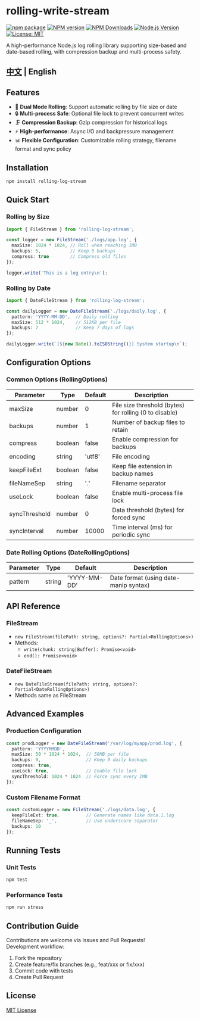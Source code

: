 # rolling-write-stream

[![npm package](https://nodei.co/npm/rolling-write-stream.png?downloads=true&downloadRank=true&stars=true)](https://www.npmjs.com/package/rolling-write-stream)
[![NPM version](https://img.shields.io/npm/v/rolling-write-stream.svg?style=flat)](https://npmjs.org/package/rolling-write-stream)
[![NPM Downloads](https://img.shields.io/npm/dm/rolling-write-stream.svg?style=flat)](https://npmjs.org/package/rolling-write-stream)
[![Node.js Version](https://img.shields.io/badge/node-%3E%3D14.0.0-brightgreen)](https://nodejs.org/)
[![License: MIT](https://img.shields.io/badge/License-MIT-yellow.svg)](LICENSE)

A high-performance Node.js log rolling library supporting size-based and date-based rolling, with compression backup and multi-process safety.

## [中文](README_zh-CN) | English

## Features

- 📁 **Dual Mode Rolling**: Support automatic rolling by file size or date
- 🔒 **Multi-process Safe**: Optional file lock to prevent concurrent writes
- 🗜️ **Compression Backup**: Gzip compression for historical logs
- ⚡ **High-performance**: Async I/O and backpressure management
- 📊 **Flexible Configuration**: Customizable rolling strategy, filename format and sync policy

## Installation

```bash
npm install rolling-log-stream
```

## Quick Start

### Rolling by Size
```typescript
import { FileStream } from 'rolling-log-stream';

const logger = new FileStream('./logs/app.log', {
  maxSize: 1024 * 1024, // Roll when reaching 1MB
  backups: 5,           // Keep 5 backups
  compress: true        // Compress old files
});

logger.write('This is a log entry\n');
```

### Rolling by Date
```typescript
import { DateFileStream } from 'rolling-log-stream';

const dailyLogger = new DateFileStream('./logs/daily.log', {
  pattern: 'YYYY-MM-DD',  // Daily rolling
  maxSize: 512 * 1024,    // 512KB per file
  backups: 7              // Keep 7 days of logs
});

dailyLogger.write(`[${new Date().toISOString()}] System startup\n`);
```

## Configuration Options

### Common Options (RollingOptions)
| Parameter         | Type       | Default       | Description                          |
|-------------------|------------|---------------|--------------------------------------|
| maxSize           | number     | 0             | File size threshold (bytes) for rolling (0 to disable) |
| backups           | number     | 1             | Number of backup files to retain     |
| compress          | boolean    | false         | Enable compression for backups       |
| encoding          | string     | 'utf8'        | File encoding                        |
| keepFileExt       | boolean    | false         | Keep file extension in backup names  |
| fileNameSep       | string     | '.'           | Filename separator                   |
| useLock           | boolean    | false         | Enable multi-process file lock       |
| syncThreshold     | number     | 0             | Data threshold (bytes) for forced sync |
| syncInterval      | number     | 10000         | Time interval (ms) for periodic sync  |

### Date Rolling Options (DateRollingOptions)
| Parameter | Type   | Default       | Description                          |
|-----------|--------|---------------|--------------------------------------|
| pattern   | string | 'YYYY-MM-DD'  | Date format (using date-manip syntax) |

## API Reference

### FileStream
- `new FileStream(filePath: string, options?: Partial<RollingOptions>)`
- Methods:
  - `write(chunk: string|Buffer): Promise<void>`
  - `end(): Promise<void>`

### DateFileStream
- `new DateFileStream(filePath: string, options?: Partial<DateRollingOptions>)`
- Methods same as FileStream

## Advanced Examples

### Production Configuration
```typescript
const prodLogger = new DateFileStream('/var/log/myapp/prod.log', {
  pattern: 'YYYYMMDD',
  maxSize: 50 * 1024 * 1024,  // 50MB per file
  backups: 9,                 // Keep 9 daily backups
  compress: true,
  useLock: true,              // Enable file lock
  syncThreshold: 1024 * 1024  // Force sync every 1MB
});
```

### Custom Filename Format
```typescript
const customLogger = new FileStream('./logs/data.log', {
  keepFileExt: true,          // Generate names like data.1.log
  fileNameSep: '_',           // Use underscore separator
  backups: 10
});
```

## Running Tests

### Unit Tests
```bash
npm test
```

### Performance Tests
```bash
npm run stress
```

## Contribution Guide

Contributions are welcome via Issues and Pull Requests!  
Development workflow:
1. Fork the repository
2. Create feature/fix branches (e.g., feat/xxx or fix/xxx)
3. Commit code with tests
4. Create Pull Request

## License

[MIT License](LICENSE)
